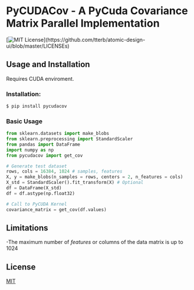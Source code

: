 # PyCUDACov - A PyCuda Covariance Matrix Parallel Implementation

[![MIT License](https://img.shields.io/apm/l/atomic-design-ui.svg?)](https://github.com/tterb/atomic-design-ui/blob/master/LICENSEs)

## Usage and Installation

Requires CUDA enviroment.

### Installation:

```sh
$ pip install pycudacov
```

### Basic Usage

```python
from sklearn.datasets import make_blobs
from sklearn.preprocessing import StandardScaler
from pandas import DataFrame
import numpy as np
from pycudacov import get_cov

# Generate test dataset
rows, cols = 16384, 1024 # samples, features
X, y = make_blobs(n_samples = rows, centers = 2, n_features = cols)
X_std = StandardScaler().fit_transform(X) # Optional
df = DataFrame(X_std)
df = df.astype(np.float32)

# Call to PyCUDA Kernel
covariance_matrix = get_cov(df.values)

```

## Limitations

-The maximum number of _features_ or columns of the data matrix is up to 1024

## License

[MIT](https://choosealicense.com/licenses/mit/)
